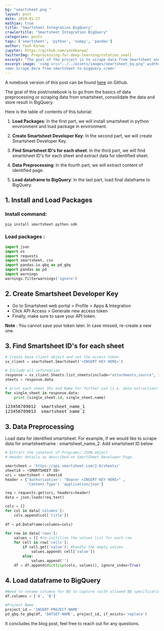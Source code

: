 ```yaml
---
bg: "smartsheet.png "
layout: post
date: 2019-01-27
mathjax: true
title: "Smartsheet Integration BigQuery"
crawlertitle: "Smartsheet Integration BigQuery"
categories: posts
tags: ['smartsheet', 'python', 'numpy', 'pandas']
author: Yash Karwa
jupyter: https://github.com/yashkarwa/
twitterImg: Preprocessing-for-deep-learning/rotation_small
excerpt: "The goal of the project is to scrape data from Smartsheet and Integration to BigQuery (Google Cloud Product) "
excerpt-image: '<img src="../../assets/images/smartsheet_bq.png" width="500" alt="Smartsheet Integration BigQuery" title="Smartsheet Integration BigQuery">
<em> Scrape dara from smartsheet to bigquery </em>'
---
```


A notebook version of this post can be found [here](https://github.com/yashkarwa) on Github.

The goal of this post/notebook is to go from the basics of data preprocessing or scraping data from smartsheet, consolidate the data and store result in BigQuery.

Here is the table of contents of this tutorial:

1. **Load Packages**: In the first part, we will install smartsheet in python environment and load package in environment.

2. **Create Smartsheet Developer Key**: In the second part, we will create Smartsheet Developer Key.

3. **Find Smartsheet ID's for each sheet**: In the third part, we will find smartsheet ID's for each sheet and extract data for identified sheet.

4. **Data Preprocessing**: In the fourth part, we will extract content of identified page.

5. **Load dataframe to BigQuery**: In the last part, load final dataframe to BigQuery.


## 1. Install and Load Packages  


### Install command:

```python
pip install smartsheet-python-sdk

```
### Load packages :

```python
import json
import os
import requests
import smartsheet, csv
import pandas.io.gbq as pd_gbq
import pandas as pd
import warnings
warnings.filterwarnings('ignore')
```

## 2. Create Smartsheet Developer Key 

- Go to Smartsheet web portal > Profile > Apps & Integration
- Click API Access > Generate new access token
- Finally, make sure to save your API token.

**Note** : You cannot save your token later. In case missed, re-create a new one.


## 3. Find Smartsheet ID's for each sheet

```python
# Create base client object and set the access token
ss_client = smartsheet.Smartsheet('<INSERT KEY HERE>')

# Include all information 
response = ss_client.Sheets.list_sheets(include="attachments,source", include_all=True)
sheets = response.data

# print each sheet IDs and Name for further use (i.e. data extraction)
for single_sheet in response.data:
    print (single_sheet.id, single_sheet.name)
```

<pre class='output'>
123456789012  smartsheet_name_1
123456789013  smartsheet_name_2
</pre>


## 3. Data Preprocessing

Load data for identified smartsheet. For example, if we would like to scrape data for smartsheetname : smartsheet_name_2. Add smartsheet ID below

```python
# Extract the conetent of Programs; JSON object
# Header details as described on SmartSheet Developer Page. 

smartsheet = 'https://api.smartsheet.com/2.0/sheets/'
sheetid = <SMARTSHEET ID>
uri = smartsheet + sheetid
header = {'Authorization': "Bearer <INSERT KEY HERE>" ,
          'Content-Type': 'application/json'}

req = requests.get(uri, headers=header)
data = json.loads(req.text)

cols = []
for col in data['columns']:
    cols.append(col['title'])
 
df = pd.DataFrame(columns=cols)
 
for row in data['rows']:
    values = [] #re-initilise the values list for each row
    for cell in row['cells']:
        if cell.get('value'): #handle the empty values
            values.append( cell['value'])
        else:
            values.append('')
    df = df.append(dict(zip(cols, values)), ignore_index=True)
```

## 4. Load dataframe to BigQuery 

```python
#Need to rename columns for BQ to capture (with allowed BQ specification)
df.columns = ['A', 'B']

#Project Name 
project_id = 'INSERT-PROJECT-NAME'
pd_gbq.to_gbq(df, 'DATSET-NAME', project_id, if_exists='replace')
```

It concludes the blog post, feel free to reach out for any questions.